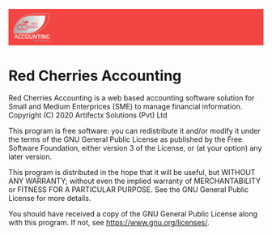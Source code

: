 
![Banner](https://github.com/gitsampath/rc_accounting.wiki.docs/blob/master/Banner.png)

Red Cherries Accounting
=======================

Red Cherries Accounting is a web based accounting software solution 
for Small and Medium Enterprices (SME) to manage financial information. 
Copyright (C) 2020  Artifectx Solutions (Pvt) Ltd

This program is free software: you can redistribute it and/or modify
it under the terms of the GNU General Public License as published by
the Free Software Foundation, either version 3 of the License, or
(at your option) any later version.

This program is distributed in the hope that it will be useful,
but WITHOUT ANY WARRANTY; without even the implied warranty of
MERCHANTABILITY or FITNESS FOR A PARTICULAR PURPOSE.  See the
GNU General Public License for more details.

 You should have received a copy of the GNU General Public License
 along with this program.  If not, see <https://www.gnu.org/licenses/>.
